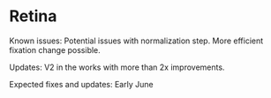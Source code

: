 # Retina

Known issues:
Potential issues with normalization step.
More efficient fixation change possible.


Updates:
V2 in the works with more than 2x improvements.

Expected fixes and updates: Early June
